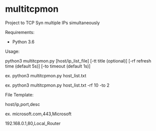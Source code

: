 # multitcpmon

Project to TCP Syn multiple IPs simultaneously



Requirements:

- Python 3.6
 
 

Usage:

python3 multitcpmon.py [host/ip_list_file] [-tt title (optional)] [-rf refresh time (default 5s)] [-to timeout (default 1s)]

ex. python3 multitcpmon.py host_list.txt

ex. python3 multitcpmon.py host_list.txt -rf 10 -to 2




File Template:

host/ip,port,desc

ex.
microsoft.com,443,Microsoft

192.168.0.1,80,Local_Router
